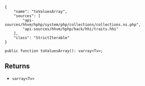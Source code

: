 ``` yamlmeta
{
    "name": "toValuesArray",
    "sources": [
        "api-sources/hhvm/hphp/system/php/collections/collections.ns.php",
        "api-sources/hhvm/hphp/hack/hhi/traits.hhi"
    ],
    "class": "StrictIterable"
}
```




``` Hack
public function toValuesArray(): varray<Tv>;
```




## Returns




+ ` varray<Tv> `
<!-- HHAPIDOC -->
